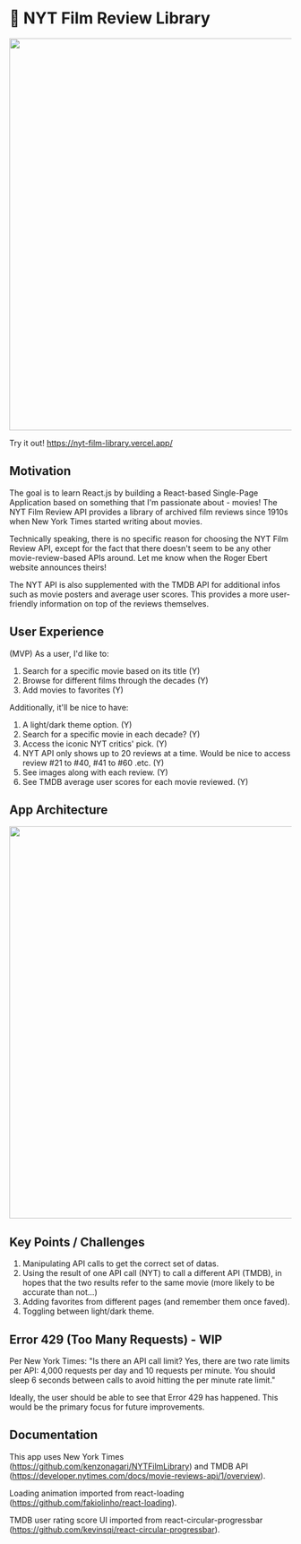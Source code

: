 # :movie_camera: NYT Film Review Library

<img src="https://i.imgur.com/E3TQ3fe.png" width="700">

Try it out! https://nyt-film-library.vercel.app/

## Motivation

The goal is to learn React.js by building a React-based Single-Page Application based on something that I'm passionate about - movies! The NYT Film Review API provides a library of archived film reviews since 1910s when New York Times started writing about movies. 

Technically speaking, there is no specific reason for choosing the NYT Film Review API, except for the fact that there doesn't seem to be any other movie-review-based APIs around. Let me know when the Roger Ebert website announces theirs!

The NYT API is also supplemented with the TMDB API for additional infos such as movie posters and average user scores. This provides a more user-friendly information on top of the reviews themselves. 

## User Experience

(MVP) As a user, I'd like to:

1. Search for a specific movie based on its title (Y)
2. Browse for different films through the decades (Y)
3. Add movies to favorites (Y)

Additionally, it'll be nice to have:

1. A light/dark theme option. (Y)
2. Search for a specific movie in each decade? (Y)
3. Access the iconic NYT critics' pick. (Y)
4. NYT API only shows up to 20 reviews at a time. Would be nice to access review #21 to #40, #41 to #60 .etc. (Y)
5. See images along with each review. (Y)
6. See TMDB average user scores for each movie reviewed. (Y)

## App Architecture

<img src="https://i.imgur.com/PDcDVab.png" width="700">

## Key Points / Challenges

1. Manipulating API calls to get the correct set of datas. 
2. Using the result of one API call (NYT) to call a different API (TMDB), in hopes that the two results refer to the same movie (more likely to be accurate than not...)
3. Adding favorites from different pages (and remember them once faved).
4. Toggling between light/dark theme.

## Error 429 (Too Many Requests) - WIP

Per New York Times: "Is there an API call limit? Yes, there are two rate limits per API: 4,000 requests per day and 10 requests per minute. You should sleep 6 seconds between calls to avoid hitting the per minute rate limit."

Ideally, the user should be able to see that Error 429 has happened. This would be the primary focus for future improvements.

## Documentation

This app uses New York Times (https://github.com/kenzonagari/NYTFilmLibrary) and TMDB API (https://developer.nytimes.com/docs/movie-reviews-api/1/overview).

Loading animation imported from react-loading (https://github.com/fakiolinho/react-loading).

TMDB user rating score UI imported from react-circular-progressbar (https://github.com/kevinsqi/react-circular-progressbar).
